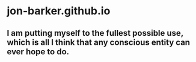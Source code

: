 # jon-barker.github.io

## I am putting myself to the fullest possible use, which is all I think that any conscious entity can ever hope to do.
